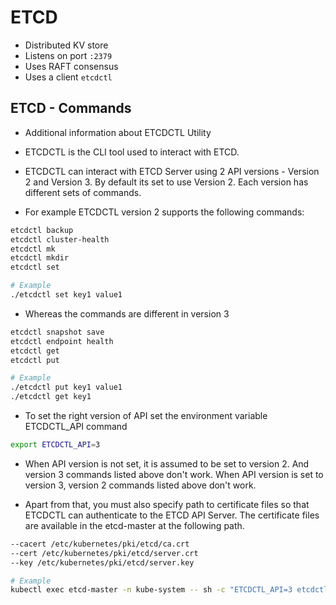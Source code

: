 
# ETCD
- Distributed KV store
- Listens on port ```:2379```
- Uses RAFT consensus
- Uses a client ```etcdctl```

## ETCD - Commands
- Additional information about ETCDCTL Utility
- ETCDCTL is the CLI tool used to interact with ETCD.
- ETCDCTL can interact with ETCD Server using 2 API versions - Version 2 and Version 3.  By default its set to use Version 2. Each version has different sets of commands.

- For example ETCDCTL version 2 supports the following commands:

```bash
etcdctl backup
etcdctl cluster-health
etcdctl mk
etcdctl mkdir
etcdctl set

# Example
./etcdctl set key1 value1
```

- Whereas the commands are different in version 3

```bash
etcdctl snapshot save 
etcdctl endpoint health
etcdctl get
etcdctl put

# Example
./etcdctl put key1 value1
./etcdctl get key1
```

- To set the right version of API set the environment variable ETCDCTL_API command

```bash
export ETCDCTL_API=3
```

- When API version is not set, it is assumed to be set to version 2. And version 3 commands listed above don't work. When API version is set to version 3, version 2 commands listed above don't work.

- Apart from that, you must also specify path to certificate files so that ETCDCTL can authenticate to the ETCD API Server. The certificate files are available in the etcd-master at the following path. 
```bash
--cacert /etc/kubernetes/pki/etcd/ca.crt     
--cert /etc/kubernetes/pki/etcd/server.crt     
--key /etc/kubernetes/pki/etcd/server.key
```


```bash
# Example
kubectl exec etcd-master -n kube-system -- sh -c "ETCDCTL_API=3 etcdctl get / --prefix --keys-only --limit=10 --cacert /etc/kubernetes/pki/etcd/ca.crt --cert /etc/kubernetes/pki/etcd/server.crt  --key /etc/kubernetes/pki/etcd/server.key" 
```

